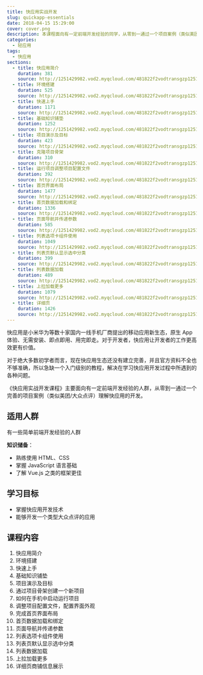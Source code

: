 ```yaml
---
title: 快应用实战开发
slug: quickapp-essentials
date: 2018-04-15 15:29:00
cover: cover.png
description: 本课程面向有一定前端开发经验的同学，从零到一通过一个项目案例（类似美团）理解快应用的开发。
categories:
  - 轻应用
tags:
  - 快应用
sections:
  - title: 快应用简介
    duration: 381
    source: http://1251429982.vod2.myqcloud.com/481822f2vodtransgzp1251429982/f6928d755285890800186799353/v.f240.m3u8
  - title: 环境搭建
    duration: 525
    source: http://1251429982.vod2.myqcloud.com/481822f2vodtransgzp1251429982/712e7e105285890800418496851/v.f240.m3u8
  - title: 快速上手
    duration: 1171
    source: http://1251429982.vod2.myqcloud.com/481822f2vodtransgzp1251429982/71089b0a5285890800418473544/v.f240.m3u8
  - title: 基础知识铺垫
    duration: 1252
    source: http://1251429982.vod2.myqcloud.com/481822f2vodtransgzp1251429982/41813dd85285890800391385898/v.f240.m3u8
  - title: 项目演示及目标
    duration: 423
    source: http://1251429982.vod2.myqcloud.com/481822f2vodtransgzp1251429982/f8f057725285890800247188549/v.f240.m3u8
  - title: 克隆项目骨架
    duration: 310
    source: http://1251429982.vod2.myqcloud.com/481822f2vodtransgzp1251429982/f6929ebb5285890800186799773/v.f240.m3u8
  - title: 运行项目调整项目配置文件
    duration: 392
    source: http://1251429982.vod2.myqcloud.com/481822f2vodtransgzp1251429982/c962c9765285890800396683719/v.f240.m3u8
  - title: 首页界面布局
    duration: 1477
    source: http://1251429982.vod2.myqcloud.com/481822f2vodtransgzp1251429982/7c35e3aa5285890800418907344/v.f240.m3u8
  - title: 首页数据加载和绑定
    duration: 1336
    source: http://1251429982.vod2.myqcloud.com/481822f2vodtransgzp1251429982/7a80f3d65285890800418892992/v.f240.m3u8
  - title: 页面导航并传递参数
    duration: 585
    source: http://1251429982.vod2.myqcloud.com/481822f2vodtransgzp1251429982/7591f96e5285890800418659290/v.f240.m3u8
  - title: 列表选项卡组件使用
    duration: 1049
    source: http://1251429982.vod2.myqcloud.com/481822f2vodtransgzp1251429982/7c8db5b05285890800418952854/v.f240.m3u8
  - title: 列表页默认显示选中分类
    duration: 399
    source: http://1251429982.vod2.myqcloud.com/481822f2vodtransgzp1251429982/f8f0f0915285890800247189844/v.f240.m3u8
  - title: 列表数据加载
    duration: 489
    source: http://1251429982.vod2.myqcloud.com/481822f2vodtransgzp1251429982/f83ff2675285890800186800536/v.f240.m3u8
  - title: 上拉加载更多
    duration: 1079
    source: http://1251429982.vod2.myqcloud.com/481822f2vodtransgzp1251429982/f83ff3275285890800186800590/v.f240.m3u8
  - title: 详细页
    duration: 1426
    source: http://1251429982.vod2.myqcloud.com/481822f2vodtransgzp1251429982/4ad3a56a5285890800391781623/v.f240.m3u8
---
```


快应用是小米华为等数十家国内一线手机厂商提出的移动应用新生态，原生 App 体验、无需安装、即点即用、用完即走。对于开发者，快应用让开发者的工作更高效更有价值。

对于绝大多数初学者而言，现在快应用生态还没有建立完善，并且官方资料不全也不够准确，所以急缺一个入门级别的教程，解决在学习快应用开发过程中所遇到的各种问题。

《快应用实战开发课程》主要面向有一定前端开发经验的人群，从零到一通过一个完善的项目案例（类似美团/大众点评）理解快应用的开发。

## 适用人群

有一些简单前端开发经验的人群

**知识储备**：

- 熟练使用 HTML、CSS
- 掌握 JavaScript 语言基础
- 了解 Vue.js 之类的框架更佳

## 学习目标

- 掌握快应用开发技术
- 能够开发一个类型大众点评的应用

## 课程内容

1. 快应用简介
2. 环境搭建
3. 快速上手
4. 基础知识铺垫
5. 项目演示及目标
6. 通过项目骨架创建一个新项目
7. 如何在手机中启动运行项目
8. 调整项目配置文件，配置界面外观
9. 完成首页界面布局
10. 首页数据加载和绑定
11. 页面导航并传递参数
12. 列表选项卡组件使用
13. 列表页默认显示选中分类
14. 列表数据加载
15. 上拉加载更多
16. 详细页商铺信息展示
